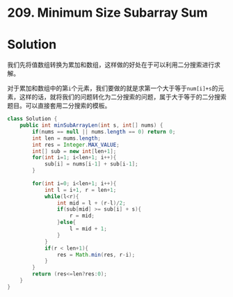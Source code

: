 # 209. Minimum Size Subarray Sum

# Solution

我们先将值数组转换为累加和数组，这样做的好处在于可以利用二分搜索进行求解。

对于累加和数组中的第`i`个元素，我们要做的就是求第一个大于等于`num[i]+s`的元素，这样的话，就将我们的问题转化为二分搜索的问题，属于大于等于的二分搜索题目。可以直接套用二分搜索的模板。

```java
class Solution {
    public int minSubArrayLen(int s, int[] nums) {
        if(nums == null || nums.length == 0) return 0;
        int len = nums.length;
        int res = Integer.MAX_VALUE;
        int[] sub = new int[len+1];
        for(int i=1; i<len+1; i++){
            sub[i] = nums[i-1] + sub[i-1];
        }
        
        for(int i=0; i<len+1; i++){
            int l = i+1, r = len+1;
            while(l<r){
                int mid = l + (r-l)/2;
                if(sub[mid] >= sub[i] + s){
                    r = mid;
                }else{
                    l = mid + 1;
                }
            }
            if(r < len+1){
                res = Math.min(res, r-i);
            }
        }
        return (res<=len?res:0);
    }
}
```

